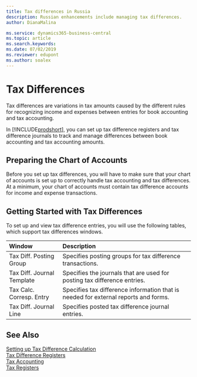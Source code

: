 ```yaml
---
title: Tax differences in Russia
description: Russian enhancements include managing tax differences.
author: DianaMalina

ms.service: dynamics365-business-central
ms.topic: article
ms.search.keywords:
ms.date: 07/02/2019
ms.reviewer: edupont
ms.author: soalex
---
```


# Tax Differences

Tax differences are variations in tax amounts caused by the different rules for recognizing income and expenses between entries for book accounting and tax accounting. 

In [!INCLUDE[prodshort](../../includes/prodshort.md)], you can set up tax difference registers and tax difference journals to track and manage differences between book accounting and tax accounting amounts.

## Preparing the Chart of Accounts

Before you set up tax differences, you will have to make sure that your chart of accounts is set up to correctly handle tax accounting and tax differences. At a minimum, your chart of accounts must contain tax difference accounts for income and expense transactions.

## Getting Started with Tax Differences 

To set up and view tax difference entries, you will use the following tables, which support tax differences windows.

| Window                     | Description                                                  |
| :------------------------- | :----------------------------------------------------------- |
| Tax Diff. Posting Group    | Specifies posting groups for tax difference transactions.    |
| Tax Diff. Journal Template | Specifies the journals that are used for posting tax difference entries. |
| Tax Calc. Corresp. Entry   | Specifies tax difference information that is needed for external reports and forms. |
| Tax Diff. Journal Line     | Specifies posted tax difference journal entries.             |

## See Also

[Setting up Tax Difference Calculation](Setting-up-Tax-Difference-Calculation.md)  
[Tax Difference Registers](Tax-Difference-Registers.md)  
[Tax Accounting](Tax-Accounting.md)  
[Tax Registers](Tax-Registers.md)  
